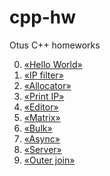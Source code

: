 # cpp-hw
Otus C++ homeworks

0) [«Hello World»](./helloworld)
1) [«IP filter»](./ip_filter)
2) [«Allocator»](./allocator)
3) [«Print IP»](./print_ip)
4) [«Editor»](./editor)
5) [«Matrix»](./matrix)
6) [«Bulk»](./bulk)
8) [«Async»](./async)
9) [«Server»](./async)
10) [«Outer join»](./join_server)
